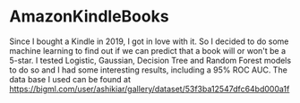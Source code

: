 # AmazonKindleBooks
Since I bought a Kindle in 2019, I got in love with it.
So I decided to do some machine learning to find out if we can predict that a book will or won't be a 5-star.
I tested Logistic, Gaussian, Decision Tree and Random Forest models to do so and I had some interesting results, including a 95% ROC AUC.
The data base I used can be found at https://bigml.com/user/ashikiar/gallery/dataset/53f3ba12547dfc64bd000a1f
